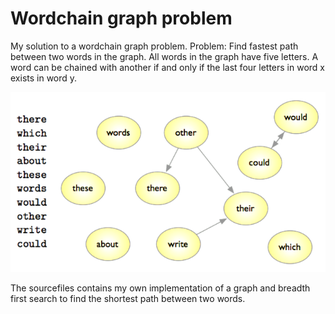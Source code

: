 # Wordchain graph problem

My solution to a wordchain graph problem. 
Problem: Find fastest path between two words in the graph. All words in the graph have five letters. 
A word can be chained with another if and only if the last four letters in word x exists in word y.

![Wordchain ](https://github.com/danielwikander/wordchaingraphproblem/blob/master/graphexample.png)

The sourcefiles contains my own implementation of a graph and breadth first search to find the shortest path between two words. 
